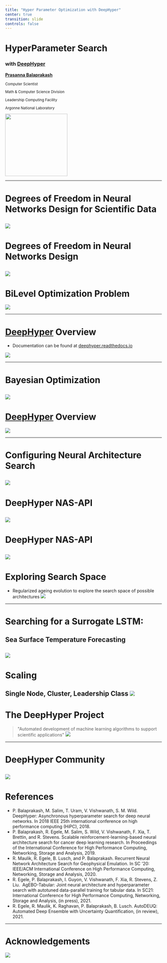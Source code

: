 ```yaml
---
title: "Hyper Parameter Optimization with DeepHyper"
center: true
transition: slide
controls: false
---
```


# HyperParameter Search

### with [DeepHyper](https://deephyper.readthedocs.io)

[**Prasanna Balaprakash**](https://www.mcs.anl.gov/~/pbalapra/)
<small style="float;text-align:left;">

Computer Scientist
    
Math & Computer Science Division
    
Leadership Computing Facility
    
Argonne National Laboratory
    
</small>
<a href="(https://github.com/deephyper/deephyper"><img src="assets/Pasted%20image%2020220210154802.png" width="200" style="align:right;"></a>

---
# Degrees of Freedom in Neural Networks Design for Scientific Data

![](assets/Pasted%20image%2020220210145254.png)
---
# Degrees of Freedom in Neural Networks Design
![](assets/Pasted%20image%2020220210140515.png)
---

# BiLevel Optimization Problem
![](assets/Pasted%20image%2020220210140439.png) 

---

# [DeepHyper](http://deephyper.readthedocs.io) Overview
- Documentation can be found at [deephyper.readthedocs.io](https://deephyper.readthedocs.io)
    
![](assets/Pasted%20image%2020220210162004.png)

---
# Bayesian Optimization

![](assets/Pasted%20image%2020220210161622.png)
---
# [DeepHyper](http://deephyper.readthedocs.io) Overview
![](assets/Pasted%20image%2020220210140822.png)

---
# Configuring Neural Architecture Search
![](assets/Pasted%20image%2020220210193913.png)
---
# DeepHyper NAS-API
![](assets/Pasted%20image%2020220210162802.png)
---
# DeepHyper NAS-API
![](assets/Pasted%20image%2020220210141106.png)
---
# Exploring Search Space
- Regularized ageing evolution to explore the search space of possible architectures
![](assets/Pasted%20image%2020220210163214.png)
---
# Searching for a Surrogate LSTM:
## Sea Surface Temperature Forecasting
![](assets/Pasted%20image%2020220210141204.png)
---
# Scaling
**Single Node, Cluster, Leadership Class**
![](assets/Pasted%20image%2020220210141235.png)
---
# The DeepHyper Project
> "Automated development of machine learning algorithms to support scientific applications"
![](assets/Pasted%20image%2020220210141314.png)
---
# DeepHyper Community
![](assets/Pasted%20image%2020220210141422.png)
---
# References
- P. Balaprakash, M. Salim, T. Uram, V. Vishwanath, S. M. Wild. DeepHyper: Asynchronous hyperparameter search for deep neural networks. In 2018 IEEE 25th international conference on high performance computing (HiPC), 2018.
- P. Balaprakash, R. Egele, M. Salim, S. Wild, V. Vishwanath, F. Xia, T. Brettin, and R. Stevens. Scalable reinforcement-learning-based neural architecture search for cancer deep learning research. In Proceedings of the International Conference for High Performance Computing, Networking, Storage and Analysis, 2019.
- R. Maulik, R. Egele, B. Lusch, and P. Balaprakash. Recurrent Neural Network Architecture Search for Geophysical Emulation. In SC ’20: IEEE/ACM International Conference on High Performance Computing, Networking, Storage and Analysis, 2020.
- R. Egele, P. Balaprakash, I. Guyon, V. Vishwanath, F. Xia, R. Stevens, Z. Liu.  AgEBO-Tabular: Joint neural architecture and hyperparameter search with autotuned data-parallel training for tabular data. In SC21:  International Conference for High Performance Computing, Networking, Storage and Analysis, (in press), 2021.
- R. Egele, R. Maulik, K. Raghavan, P. Balaprakash, B. Lusch. AutoDEUQ: Automated Deep Ensemble with Uncertainty Quantification, (in review), 2021.
---
# Acknowledgements
![](assets/Pasted%20image%2020220211114101.png)
